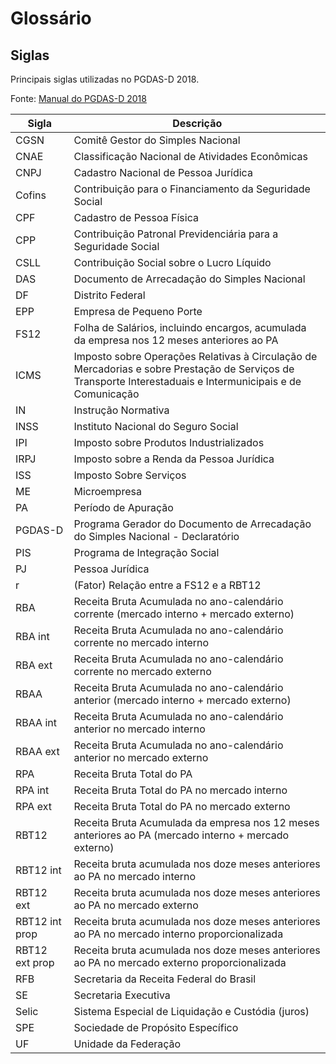 # Glossário

## Siglas

Principais siglas utilizadas no PGDAS-D 2018.

Fonte: [Manual do PGDAS-D 2018]()

| Sigla | Descrição |
| --- | --- |
| CGSN | Comitê Gestor do Simples Nacional |
| CNAE | Classificação Nacional de Atividades Econômicas |
| CNPJ | Cadastro Nacional de Pessoa Jurídica |
| Cofins | Contribuição para o Financiamento da Seguridade Social |
| CPF | Cadastro de Pessoa Física |
| CPP | Contribuição Patronal Previdenciária para a Seguridade Social |
| CSLL | Contribuição Social sobre o Lucro Líquido |
| DAS | Documento de Arrecadação do Simples Nacional |
| DF | Distrito Federal |
| EPP | Empresa de Pequeno Porte |
| FS12 | Folha de Salários, incluindo encargos, acumulada da empresa nos 12 meses anteriores ao PA |
| ICMS | Imposto sobre Operações Relativas à Circulação de Mercadorias e sobre Prestação de Serviços de Transporte Interestaduais e Intermunicipais e de Comunicação |
| IN | Instrução Normativa |
| INSS | Instituto Nacional do Seguro Social |
| IPI | Imposto sobre Produtos Industrializados |
| IRPJ | Imposto sobre a Renda da Pessoa Jurídica |
| ISS | Imposto Sobre Serviços |
| ME | Microempresa |
| PA | Período de Apuração |
| PGDAS-D | Programa Gerador do Documento de Arrecadação do Simples Nacional - Declaratório |
| PIS | Programa de Integração Social |
| PJ | Pessoa Jurídica |
| r | (Fator) Relação entre a FS12 e a RBT12 |
| RBA | Receita Bruta Acumulada no ano-calendário corrente (mercado interno + mercado externo) |
| RBA int | Receita Bruta Acumulada no ano-calendário corrente no mercado interno |
| RBA ext | Receita Bruta Acumulada no ano-calendário corrente no mercado externo |
| RBAA | Receita Bruta Acumulada no ano-calendário anterior (mercado interno + mercado externo) |
| RBAA int | Receita Bruta Acumulada no ano-calendário anterior no mercado interno |
| RBAA ext | Receita Bruta Acumulada no ano-calendário anterior no mercado externo |
| RPA | Receita Bruta Total do PA |
| RPA int | Receita Bruta Total do PA no mercado interno |
| RPA ext | Receita Bruta Total do PA no mercado externo |
| RBT12 | Receita Bruta Acumulada da empresa nos 12 meses anteriores ao PA (mercado interno + mercado externo) |
| RBT12 int | Receita bruta acumulada nos doze meses anteriores ao PA no mercado interno |
| RBT12 ext | Receita bruta acumulada nos doze meses anteriores ao PA no mercado externo |
| RBT12 int prop | Receita bruta acumulada nos doze meses anteriores ao PA no mercado interno proporcionalizada |
| RBT12 ext prop | Receita bruta acumulada nos doze meses anteriores ao PA no mercado externo proporcionalizada |
| RFB | Secretaria da Receita Federal do Brasil |
| SE | Secretaria Executiva |
| Selic | Sistema Especial de Liquidação e Custódia (juros) |
| SPE | Sociedade de Propósito Específico |
| UF | Unidade da Federação |
